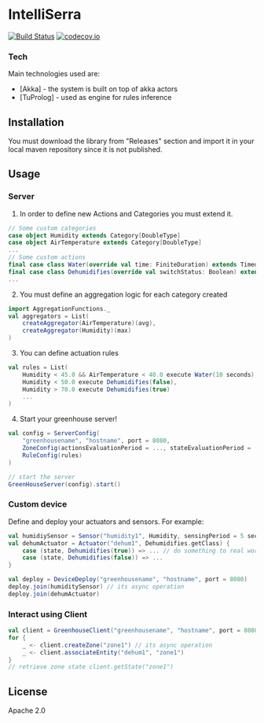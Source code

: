 # IntelliSerra
[![Build Status](https://travis-ci.org/moneletizi94/IntelliSerra.svg?branch=develop)](https://travis-ci.org/moneletizi94/IntelliSerra)
[![codecov.io](https://codecov.io/github/moneletizi94/IntelliSerra/coverage.svg?branch=develop)](https://codecov.io/github/moneletizi94/IntelliSerra?branch=develop)



### Tech
Main technologies used are:
* [Akka] - the system is built on top of akka actors
* [TuProlog] - used as engine for rules inference

## Installation
You must download the library from "Releases" section and import it in your local maven repository since it is not published.

## Usage

### Server
1. In order to define new Actions and Categories you must extend it.
```scala
// Some custom categories
case object Humidity extends Category[DoubleType]
case object AirTemperature extends Category[DoubleType]
...
// Some custom actions
final case class Water(override val time: FiniteDuration) extends TimedAction
final case class Dehumidifies(override val switchStatus: Boolean) extends ToggledAction
...
```

2. You must define an aggregation logic for each category created
```scala
import AggregationFunctions._
val aggregators = List(
    createAggregator(AirTemperature)(avg),
    createAggregator(Humidity)(max)
)
```

3. You can define actuation rules
```scala
val rules = List(
    Humidity < 45.0 && AirTemperature < 40.0 execute Water(10 seconds),
    Humidity < 50.0 execute Dehumidifies(false),
    Humidity > 70.0 execute Dehumidifies(true)
    ...
)
```

4. Start your greenhouse server!
```scala
val config = ServerConfig(
    "greenhousename", "hostname", port = 8080,
    ZoneConfig(actionsEvaluationPeriod = ..., stateEvaluationPeriod = ..., aggregators),
    RuleConfig(rules)
)

// start the server
GreenHouseServer(config).start()
```

### Custom device
Define and deploy your actuators and sensors. For example:
```scala
val humidiySensor = Sensor("humidity1", Humidity, sensingPeriod = 5 seconds)
val dehumActuator = Actuator("dehum1", Dehumidifies.getClass) {
    case (state, Dehumidifies(true)) => ... // do something to real world
    case (state, Dehumidifies(false)) => ...
}

val deploy = DeviceDeploy("greenhousename", "hostname", port = 8080)
deploy.join(humiditySensor) // its async operation
deploy.join(dehumActuator)
```

### Interact using Client
```scala
val client = GreenhouseClient("greenhousename", "hostname", port = 8080)
for {
    _ <- client.createZone("zone1") // its async operation
    _ <- client.associateEntity("dehum1", "zone1")
}
// retrieve zone state client.getState("zone1") 
```

## License
Apache 2.0